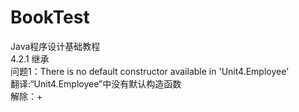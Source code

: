 # BookTest
Java程序设计基础教程<br>
4.2.1 继承<br>
问题1：There is no default constructor available in 'Unit4.Employee'<br>
翻译:“Unit4.Employee”中没有默认构造函数<br>
解除：+
